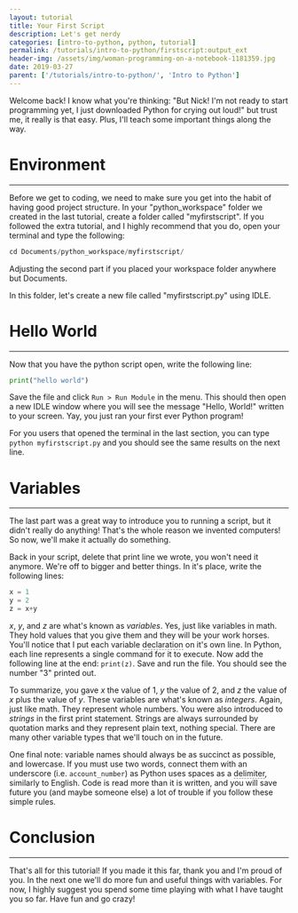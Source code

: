 ```yaml
---
layout: tutorial
title: Your First Script
description: Let's get nerdy 
categories: [intro-to-python, python, tutorial]
permalink: /tutorials/intro-to-python/firstscript:output_ext
header-img: /assets/img/woman-programming-on-a-notebook-1181359.jpg
date: 2019-03-27
parent: ['/tutorials/intro-to-python/', 'Intro to Python']
---
```


Welcome back! I know what you're thinking: "But Nick! I'm not ready to start programming yet, I just downloaded Python for crying out loud!" but trust me, it really is that easy. Plus, I'll teach some important things along the way.

# Environment
---
Before we get to coding, we need to make sure you get into the habit of having good project structure. In your "python_workspace" folder we created in the last tutorial, create a folder called "myfirstscript". If you followed the extra tutorial, and I highly recommend that you do, open your terminal and type the following:

```python
cd Documents/python_workspace/myfirstscript/
```

Adjusting the second part if you placed your workspace folder anywhere but Documents.

In this folder, let's create a new file called "myfirstscript.py" using IDLE.

# Hello World
---
Now that you have the python script open, write the following line:

```python
print("hello world")
```

Save the file and click `Run > Run Module` in the menu. This should then open a new IDLE window where you will see the message "Hello, World!" written to your screen. Yay, you just ran your first ever Python program!

For you users that opened the terminal in the last section, you can type `python myfirstscript.py` and you should see the same results on the next line.

# Variables
---
The last part was a great way to introduce you to running a script, but it didn't really do anything! That's the whole reason we invented computers! So now, we'll make it actually do something.

Back in your script, delete that print line we wrote, you won't need it anymore. We're off to bigger and better things. In it's place, write the following lines:

```python
x = 1
y = 2
z = x+y
```

*x*, *y*, and *z* are what's known as *variables*. Yes, just like variables in math. They hold values that you give them and they will be your work horses. You'll notice that I put each variable <a href="#" data-toggle="tooltip" data-original-title="The first time a variable is defined." data-placement="bottom" style="text-decoration:none; border-bottom: 1px dashed grey;" onclick="return false;">declaration</a> on it's own line. In Python, each line represents a single command for it to execute. Now add the following line at the end: `print(z)`. Save and run the file. You should see the number "3" printed out.

To summarize, you gave *x* the value of 1, *y* the value of 2, and *z* the value of *x* plus the value of *y*. These variables are what's known as *integers*. Again, just like math. They represent whole numbers. You were also introduced to *strings* in the first print statement. Strings are always surrounded by quotation marks and they represent plain text, nothing special. There are many other variable types that we'll touch on in the future.

One final note: variable names should always be as succinct as possible, and lowercase. If you must use two words, connect them with an underscore (i.e. `account_number`) as Python uses spaces as a <a href="#" data-toggle="tooltip" data-original-title="Some sort of symbol that differentiates seperate items." data-placement="bottom" style="text-decoration:none; border-bottom: 1px dashed grey;" onclick="return false;">delimiter</a>, similarly to English. Code is read more than it is written, and you will save future you (and maybe someone else) a lot of trouble if you follow these simple rules.

# Conclusion
---
That's all for this tutorial! If you made it this far, thank you and I'm proud of you. In the next one we'll do more fun and useful things with variables. For now, I highly suggest you spend some time playing with what I have taught you so far. Have fun and go crazy!
